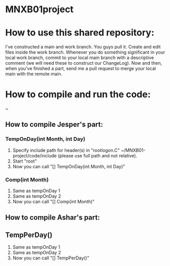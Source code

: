 # MNXB01project


# How to use this shared repository:
I've constructed a main and work branch. You guys pull it. Create and edit files inside the work branch.  Whenever you do something significant in your local work branch, commit to your local main branch with a descriptive comment (we will need these to construct our ChangeLog). Now and then, when you've finished a part, send me a pull request to merge your local main with the remote main.



# How to compile and run the code:
~                                        

## How to compile Jesper's part:

### TempOnDay(int Month, int Day)
1. Specify include path for header(s) in "rootlogon.C" ~/MNXB01-project/code/include (please use full path and not relative).
2. Start "root"
3. Now you can call "[] TempOnDay(int Month, int Day)"

### Comp(int Month)
1. Same as tempOnDay 1
2. Same as tempOnDay 2
3. Now you can call "[] Comp(int Month)"

## How to compile Ashar's part:

## TempPerDay()
1. Same as tempOnDay 1
2. Same as tempOnDay 2
3. Now you can call "[] TempPerDay()"
